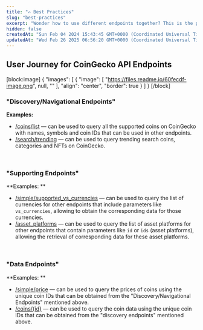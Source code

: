 ```yaml
---
title: "✍️ Best Practices"
slug: "best-practices"
excerpt: "Wonder how to use different endpoints together? This is the perfect place for you"
hidden: false
createdAt: "Sun Feb 04 2024 15:43:45 GMT+0000 (Coordinated Universal Time)"
updatedAt: "Wed Feb 26 2025 06:56:20 GMT+0000 (Coordinated Universal Time)"
---
```

## User Journey for CoinGecko API Endpoints

[block:image]
{
  "images": [
    {
      "image": [
        "https://files.readme.io/60fecdf-image.png",
        null,
        ""
      ],
      "align": "center",
      "border": true
    }
  ]
}
[/block]


### "Discovery/Navigational Endpoints"

**Examples:**

- [/coins/list](/reference/coins-list) — can be used to query all the supported coins on CoinGecko with names, symbols and coin IDs that can be used in other endpoints.
- [/search/trending](/reference/trending-search) — can be used to query trending search coins, categories and NFTs on CoinGecko.

<br />

### "Supporting Endpoints"

**Examples: **

- [/simple/supported_vs_currencies](/reference/simple-supported-currencies) — can be used to query the list of currencies for other endpoints that include parameters like `vs_currencies`, allowing to obtain the corresponding data for those currencies.
- [/asset_platforms](/reference/asset-platforms-list) — can be used to query the list of asset platforms for other endpoints that contain parameters like `id` or `ids` (asset platforms), allowing the retrieval of corresponding data for these asset platforms.

<br />

### "Data Endpoints"

**Examples: **

- [/simple/price](/reference/simple-price) — can be used to query the prices of coins using the unique coin IDs that can be obtained from the "Discovery/Navigational Endpoints" mentioned above.
- [/coins/{id}](/reference/coins-id) — can be used to query the coin data using the unique coin IDs that can be obtained from the "discovery endpoints" mentioned above.
